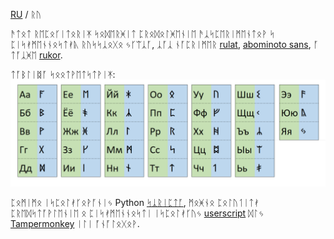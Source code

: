 [RU](https://github.com/dobrosketchkun/rurunes/blob/main/README.md)  / ᚱᚢ


ᚫᛏᛟᛏ ᚱᛖᛈᛟᚴᛁᛏᛟᚱᛁᛡ ᛋᛟᛞᛖᚱᚸᛁᛏ ᛈᚱᛟᛞᛟᛚᚸᛖᚾᛁᛖ ᚫᛣᛋᛈᛖᚱᛁᛗᛖᚾᛏᛟᚹ ᛋ ᛈᛁᛋᚯᛗᛖᚾᚾᛟᛋᛏᚯᚣ ᚱᚢᛋᛋᛣᛟᚷᛟ ᛃᚴᛠᛣᚪ, ᛣᚪᛣ ᚾᚪᛈᚱᛁᛗᛖᚱ [rulat](https://github.com/dobrosketchkun/rulatwiki), [abominoto sans](https://github.com/dobrosketchkun/Abominoto-Sans), ᚪ ᛏᚪᛣᚸᛖ [rukor](https://github.com/dobrosketchkun/rukor).

ᛏᚪᛒᛚᛁᛥᚪ ᛋᛟᛟᛏᚹᛖᛏᛋᛏᚹᛁᛡ:
![ᛏᚪᛒᛚᛁᛥᚪ ᛋᛟᛟᛏᚹᛖᛏᛋᛏᚹᛁᛡ](https://github.com/dobrosketchkun/rurunes/blob/main/misc/table.png?raw=true)


ᛈᛟᛗᛁᛗᛟ ᛁᛋᛈᛟᛚᚯᚴᛟᚹᚪᚾᛁᛃ Python [ᛋᛣᚱᛁᛈᛏᚪ](misc/rurunes.py), ᛗᛟᚸᚾᛟ ᛈᛟᛚᚢᛐᛁᛏᚯ ᛈᚱᛖᛞᛋᛏᚪᚹᛚᛖᚾᛁᛖ ᛟ ᛈᛁᛋᚯᛗᛖᚾᚾᛟᛋᛏᛁ ᛁᛋᛈᛟᛚᚯᚴᚢᛃ [userscript](misc/RuRunes-1.0.user.js) ᛞᛚᛃ [Tampermonkey](https://www.tampermonkey.net/) ᛁᛚᛁ ᚪᚾᚪᛚᛟᚷᛟᚹ.
